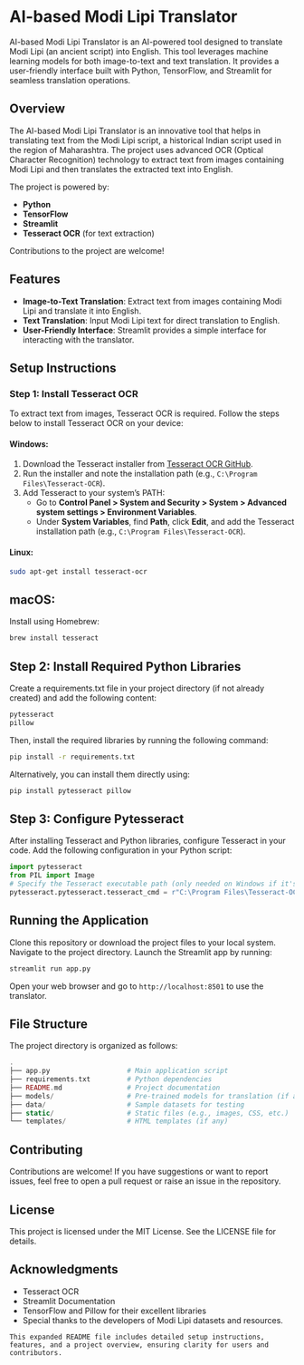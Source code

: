 # AI-based Modi Lipi Translator

AI-based Modi Lipi Translator is an AI-powered tool designed to translate Modi Lipi (an ancient script) into English. This tool leverages machine learning models for both image-to-text and text translation. It provides a user-friendly interface built with Python, TensorFlow, and Streamlit for seamless translation operations.

## Overview

The AI-based Modi Lipi Translator is an innovative tool that helps in translating text from the Modi Lipi script, a historical Indian script used in the region of Maharashtra. The project uses advanced OCR (Optical Character Recognition) technology to extract text from images containing Modi Lipi and then translates the extracted text into English. 

The project is powered by:
- **Python**
- **TensorFlow**
- **Streamlit**
- **Tesseract OCR** (for text extraction)

Contributions to the project are welcome!

## Features
- **Image-to-Text Translation**: Extract text from images containing Modi Lipi and translate it into English.
- **Text Translation**: Input Modi Lipi text for direct translation to English.
- **User-Friendly Interface**: Streamlit provides a simple interface for interacting with the translator.

## Setup Instructions

### Step 1: Install Tesseract OCR

To extract text from images, Tesseract OCR is required. Follow the steps below to install Tesseract OCR on your device:

#### Windows:
1. Download the Tesseract installer from [Tesseract OCR GitHub](https://github.com/tesseract-ocr/tesseract).
2. Run the installer and note the installation path (e.g., `C:\Program Files\Tesseract-OCR`).
3. Add Tesseract to your system’s PATH:
   - Go to **Control Panel > System and Security > System > Advanced system settings > Environment Variables**.
   - Under **System Variables**, find **Path**, click **Edit**, and add the Tesseract installation path (e.g., `C:\Program Files\Tesseract-OCR`).

#### Linux:
```bash
sudo apt-get install tesseract-ocr
```
## macOS:
Install using Homebrew:
```bash
brew install tesseract
```
## Step 2: Install Required Python Libraries
Create a requirements.txt file in your project directory (if not already created) and add the following content:
```bash
pytesseract
pillow
```
Then, install the required libraries by running the following command:
```bash
pip install -r requirements.txt
```
Alternatively, you can install them directly using:
```bash
pip install pytesseract pillow
```
## Step 3: Configure Pytesseract
After installing Tesseract and Python libraries, configure Tesseract in your code. Add the following configuration in your Python script:
```python
import pytesseract
from PIL import Image
# Specify the Tesseract executable path (only needed on Windows if it's not in PATH)
pytesseract.pytesseract.tesseract_cmd = r"C:\Program Files\Tesseract-OCR\tesseract.exe"  # For Windows
```
## Running the Application
Clone this repository or download the project files to your local system.
Navigate to the project directory.
Launch the Streamlit app by running:
```bash
streamlit run app.py
```
Open your web browser and go to `http://localhost:8501` to use the translator.

## File Structure
The project directory is organized as follows:

```php
.
├── app.py                   # Main application script
├── requirements.txt         # Python dependencies
├── README.md                # Project documentation
├── models/                  # Pre-trained models for translation (if applicable)
├── data/                    # Sample datasets for testing
├── static/                  # Static files (e.g., images, CSS, etc.)
└── templates/               # HTML templates (if any)
```
## Contributing
Contributions are welcome! If you have suggestions or want to report issues, feel free to open a pull request or raise an issue in the repository.

## License
This project is licensed under the MIT License. See the LICENSE file for details.

## Acknowledgments
- Tesseract OCR
- Streamlit Documentation
- TensorFlow and Pillow for their excellent libraries
- Special thanks to the developers of Modi Lipi datasets and resources.
```arduino
This expanded README file includes detailed setup instructions, features, and a project overview, ensuring clarity for users and contributors.
```